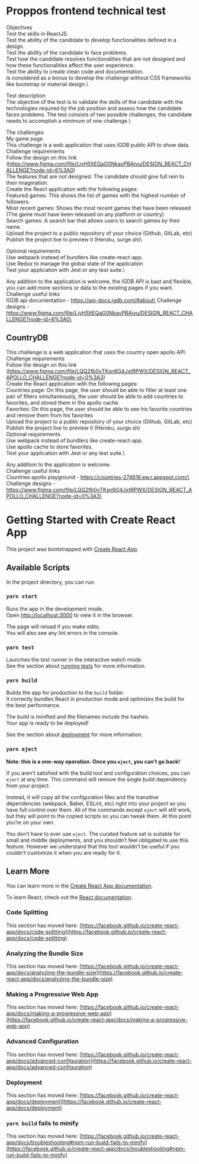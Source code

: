 # Proppos frontend technical test

Objectives\
Test the skills in ReactJS.\
Test the ability of the candidate to develop functionalities defined in a design.\
Test the ability of the candidate to face problems.\
Test how the candidate resolves functionalities that are not designed and how these functionalities affect the user experience.\
Test the ability to create clean code and documentation.\
Is considered as a bonus to develop the challenge without CSS frameworks like bootstrap or material design.\

Test description\
The objective of the test is to validate the skills of the candidate with the technologies required by the job position and assess how the candidate faces problems. The test consists of two possible challenges, the candidate needs to accomplish a minimum of one challenge.\

The challenges\
My game page\
This challenge is a web application that uses IGDB public API to show data.\
Challenge requirements\
Follow the design on this link (https://www.figma.com/file/LjvH5ItEQaG0NkavPBAivu/DESIGN_REACT_CHALLENGE?node-id=6%3A0)\
The features that are not designed. The candidate should give full rein to their imagination.\
Create the React application with the following pages:\
Featured games: This shows the list of games with the highest number of followers.\
Most recent games: Shows the most recent games that have been released (The game must have been released on any platform or country)\
Search games: A search bar that allows users to search games by their name.\
Upload the project to a public repository of your choice (Github, GitLab, etc)\
Publish the project live to preview it (Heroku, surge.sh)\

Optional requirements\
Use webpack instead of bundlers like create-react-app.\
Use Redux to manage the global state of the application\
Test your application with Jest or any test suite.\

Any addition to the application is welcome, the IGDB API is bast and flexible, you can add more sections or data to the existing pages if you want.\
Challenge useful links\
IGDB api documentation - https://api-docs.igdb.com/#about\
Challenge designs - https://www.figma.com/file/LjvH5ItEQaG0NkavPBAivu/DESIGN_REACT_CHALLENGE?node-id=6%3A0\


## CountryDB

This challenge is a web application that uses the country open apollo API.\
Challenge requirements\
Follow the design on this link (https://www.figma.com/file/LQQ2fb0vTKsn6G4JxtRPWX/DESIGN_REACT_APOLLO_CHALLENGE?node-id=0%3A3)\
Create the React application with the following pages:\
Countries page: On this page, the user should be able to filter at least one pair of filters simultaneously, the user should be able to add countries to favorites, and stored them in the apollo cache.\
Favorites: On this page, the user should be able to see his favorite countries and remove them from his favorites\
Upload the project to a public repository of your choice (Github, GitLab, etc)\
Publish the project live to preview it (Heroku, surge.sh)\
Optional requirements\
Use webpack instead of bundlers like create-react-app.\
Use apollo cache to store favorites.\
Test your application with Jest or any test suite.\

Any addition to the application is welcome.\
Challenge useful links\
Countries apollo playground - https://countries-274616.ew.r.appspot.com/\
Challenge designs - https://www.figma.com/file/LQQ2fb0vTKsn6G4JxtRPWX/DESIGN_REACT_APOLLO_CHALLENGE?node-id=0%3A3\


# Getting Started with Create React App

This project was bootstrapped with [Create React App](https://github.com/facebook/create-react-app).

## Available Scripts

In the project directory, you can run:

### `yarn start`

Runs the app in the development mode.\
Open [http://localhost:3000](http://localhost:3000) to view it in the browser.

The page will reload if you make edits.\
You will also see any lint errors in the console.

### `yarn test`

Launches the test runner in the interactive watch mode.\
See the section about [running tests](https://facebook.github.io/create-react-app/docs/running-tests) for more information.

### `yarn build`

Builds the app for production to the `build` folder.\
It correctly bundles React in production mode and optimizes the build for the best performance.

The build is minified and the filenames include the hashes.\
Your app is ready to be deployed!

See the section about [deployment](https://facebook.github.io/create-react-app/docs/deployment) for more information.

### `yarn eject`

**Note: this is a one-way operation. Once you `eject`, you can’t go back!**

If you aren’t satisfied with the build tool and configuration choices, you can `eject` at any time. This command will remove the single build dependency from your project.

Instead, it will copy all the configuration files and the transitive dependencies (webpack, Babel, ESLint, etc) right into your project so you have full control over them. All of the commands except `eject` will still work, but they will point to the copied scripts so you can tweak them. At this point you’re on your own.

You don’t have to ever use `eject`. The curated feature set is suitable for small and middle deployments, and you shouldn’t feel obligated to use this feature. However we understand that this tool wouldn’t be useful if you couldn’t customize it when you are ready for it.

## Learn More

You can learn more in the [Create React App documentation](https://facebook.github.io/create-react-app/docs/getting-started).

To learn React, check out the [React documentation](https://reactjs.org/).

### Code Splitting

This section has moved here: [https://facebook.github.io/create-react-app/docs/code-splitting](https://facebook.github.io/create-react-app/docs/code-splitting)

### Analyzing the Bundle Size

This section has moved here: [https://facebook.github.io/create-react-app/docs/analyzing-the-bundle-size](https://facebook.github.io/create-react-app/docs/analyzing-the-bundle-size)

### Making a Progressive Web App

This section has moved here: [https://facebook.github.io/create-react-app/docs/making-a-progressive-web-app](https://facebook.github.io/create-react-app/docs/making-a-progressive-web-app)

### Advanced Configuration

This section has moved here: [https://facebook.github.io/create-react-app/docs/advanced-configuration](https://facebook.github.io/create-react-app/docs/advanced-configuration)

### Deployment

This section has moved here: [https://facebook.github.io/create-react-app/docs/deployment](https://facebook.github.io/create-react-app/docs/deployment)

### `yarn build` fails to minify

This section has moved here: [https://facebook.github.io/create-react-app/docs/troubleshooting#npm-run-build-fails-to-minify](https://facebook.github.io/create-react-app/docs/troubleshooting#npm-run-build-fails-to-minify)
